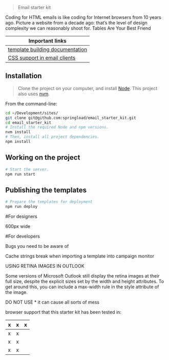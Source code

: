 > Email starter kit 

Coding for HTML emails is like coding for Internet browsers from 10 years ago. 
Picture a website from a decade ago: that’s the level of design complexity we can reasonably shoot for.
Tables Are Your Best Friend


|Important links|
|---------------|
|[template building documentation](https://www.campaignmonitor.com/create/)|
|[CSS support in email clients](https://www.campaignmonitor.com/css/)|

## Installation

> Clone the project on your computer, and install [Node](https://nodejs.org). This project also uses [nvm](https://github.com/creationix/nvm).

From the command-line:

```sh
cd ~/Development/sites/
git clone git@github.com:springload/email_starter_kit.git
cd email_starter_kit
# Install the required Node and npm versions.
nvm install
# Then, install all project dependencies.
npm install
```

## Working on the project

```sh
# Start the server.
npm run start
```

## Publishing the templates

```sh
# Prepare the templates for deployment
npm run deploy
```

#For designers

600px wide

#For developers

Bugs you need to be aware of

Cache strings break when importing a template into campaign monitor

USING RETINA IMAGES IN OUTLOOK

Some versions of Microsoft Outlook still display the retina images at their full size, despite the explicit sizes set by the width and height attributes. To get around this, you can include a max-width rule in the style attribute of the image.

DO NOT USE * it can cause all sorts of mess

browser support that this starter kit has been tested in: 

| x             | x           | x  |
| ------------- |:-------------:| -----:|
| x             | x             |       |
| x             | x             |       |
| x             | x             |       |
